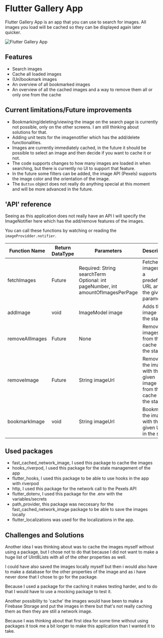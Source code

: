 # Flutter Gallery App

Flutter Gallery App is an app that you can use to search for images. All images you load will be cached so they can be displayed again later quicker.

![Flutter Gallery App](https://github.com/FlutterTim/flutter_gallery_app/blob/v1.0.0/gallery%20app.gif)

## Features
- Search images
- Cache all loaded images
- (Un)bookmark images
- An overview of all bookmarked images
- An overview of all the cached images and a way to remove them all or only one from the cache

## Current limitations/Future improvements
- Bookmarking/deleting/viewing the image on the search page is currently not possible, only on the other screens. I am still thinking about solutions for that.
- Adding unit tests for the imagenotifier which has the add/delete functionalities.
- Images are currently immediately cached, in the future it should be possible to select an image and then decide if you want to cache it or not.
- The code supports changes to how many images are loaded in when searching, but there is currently no UI to support that feature.
- In the future some filters can be added, the image API (Pexels) supports the image color and the orientation of the image.
- The `Button` object does not really do anything special at this moment and will be more advanced in the future.

## 'API' reference
Seeing as this application does not really have an API I will specify the ImageNotifier here which has the add/remove features of the images.

You can call these functions by watching or reading the `imageProvidder.notifier`.

| Function Name | Return DataType | Parameters | Description |
|-|-|-|-|
| fetchImages | Future<SearchResult> | Required: String searchTerm<br> Optional: int pageNumber, int amountOfImagesPerPage | Fetches the images with a predefined URL and the given parameters |
| addImage | void | ImageModel image | Adds the image to the state. |
| removeAllImages | Future<void> | None | Removes all images from the cache and the state. |
| removeImage | Future<void> | String imageUrl | Removes the image with the given image URL from the cache and the state. |
| bookmarkImage | void | String imageUrl | Bookmarks the image with the given URL in the state. |

## Used packages
- fast_cached_network_image, I used this package to cache the images
- hooks_riverpod, I used this package for the state management of the app
- flutter_hooks, I used this package to be able to use hooks in the app with riverpod
- http, I used this package for the network call to the Pexels API
- flutter_dotenv, I used this package for the .env with the variables/secrets
- path_provider, this package was neccesary for the fast_cached_network_image package to be able to save the images locally
- flutter_localizations was used for the localizations in the app.

## Challenges and Solutions
Another idea I was thinking about was to cache the images myself without using a package, but I chose not to do that because I did not want to make a huge list of UInt8Lists with all of the other properties as well.

I could have also saved the images locally myself but then i would also have to make a database for the other properties of the image and as i have never done that I chose to go for the package.

Because I used a package for the caching it makes testing harder, and to do that I would have to use a mocking package to test it.

Another possibility to 'cache' the images would have been to make a Firebase Storage and put the images in there but that's not really caching them as then they are still a network image.

Because I was thinking about that first idea for some time without using packages it took me a bit longer to make this application than I wanted it to take.
